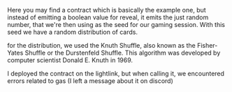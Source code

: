 Here you may find a contract which is basically the example one,
but instead of emitting a boolean value for 
reveal, it emits the just random number, that we're 
then using as the seed for our gaming session.
With this seed we have a random distribution of cards.

for the distribution, we used the Knuth Shuffle, 
also known as the Fisher-Yates Shuffle or the Durstenfeld Shuffle.
This algorithm was developed by computer scientist Donald E. Knuth in 1969.


I deployed the contract on the lightlink, but when calling it, we encountered errors related to gas (I left a 
message about it on discord)
